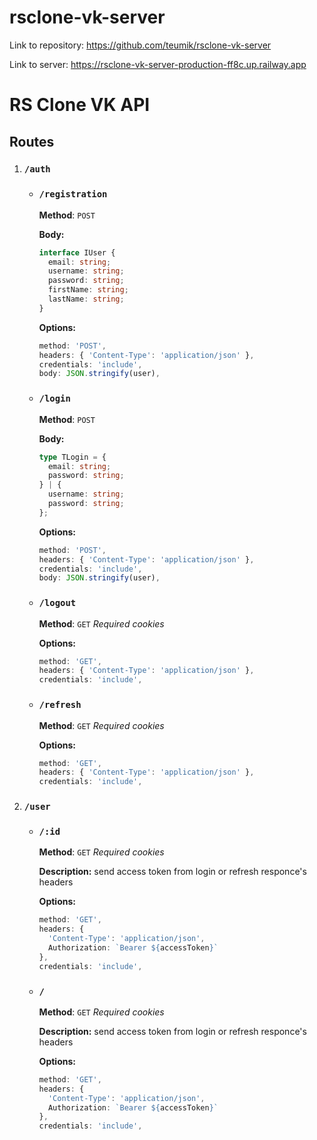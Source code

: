 # rsclone-vk-server

Link to repository: https://github.com/teumik/rsclone-vk-server

Link to server: https://rsclone-vk-server-production-ff8c.up.railway.app

# RS Clone VK API

## Routes

1. ### ```/auth```
    - ### ```/registration```

        **Method**: ```POST```

        **Body:**

        ```ts
        interface IUser {
          email: string;
          username: string;
          password: string;
          firstName: string;
          lastName: string;
        }
        ```

        **Options:**

        ``` ts
        method: 'POST',
        headers: { 'Content-Type': 'application/json' },
        credentials: 'include',
        body: JSON.stringify(user),
        ```

    - ### ```/login```

        **Method**: ```POST```

        **Body:**

        ```ts
        type TLogin = {
          email: string;
          password: string;
        } | {
          username: string;
          password: string;
        };
        ```

        **Options:**

        ``` ts
        method: 'POST',
        headers: { 'Content-Type': 'application/json' },
        credentials: 'include',
        body: JSON.stringify(user),
        ```

    - ### ```/logout```

       **Method**: ```GET``` *Required сookies*

        **Options:**

        ``` ts
        method: 'GET',
        headers: { 'Content-Type': 'application/json' },
        credentials: 'include',
        ```

    - ### ```/refresh```

        **Method**: ```GET``` *Required сookies*

        **Options:**

        ```ts
        method: 'GET',
        headers: { 'Content-Type': 'application/json' },
        credentials: 'include',
        ```

2. ### ```/user```

    - ### ```/:id```

        **Method**: ```GET``` *Required сookies*

        **Description:** send access token from login or refresh responce's headers

        **Options:**

        ```ts
        method: 'GET',
        headers: {
          'Content-Type': 'application/json',
          Authorization: `Bearer ${accessToken}`
        },
        credentials: 'include',
        ```

    - ### ```/```

        **Method**: ```GET``` *Required сookies*

        **Description:** send access token from login or refresh responce's headers

        **Options:**

        ```ts
        method: 'GET',
        headers: {
          'Content-Type': 'application/json',
          Authorization: `Bearer ${accessToken}`
        },
        credentials: 'include',
        ```

